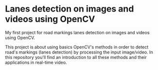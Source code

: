 # Lanes detection on images and videos using OpenCV
My first project for road markings lanes detection on images and videos using OpenCV.

This project is about using basics OpenCV's methods in order to detect road's markings (lanes detection) by processing the input image/video. In this repository you'll find an introduction to all these methods and their applications in real-time video.
